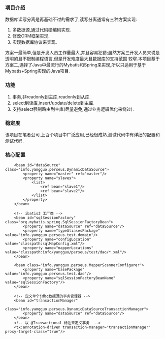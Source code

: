 ### 项目介绍
数据库读写分离是再基础不过的需求了,读写分离通常有三种方案实现:
1. 多数据源,通过代码硬编码实现.
2. 修改ORM框架实现.
3. 实现数据库协议来实现.

方案一最简单,但是开发人员工作量最大,并且容易犯错;虽然方案三开发人员来说是透明的且不限制编程语言,但是开发难度最大且数据库的支持范围
较窄.本项目基于方案二,选择了Java中最流行的Mybatis和Spring来实现,所以只适用于基于Mybatis+Spring实现的Java项目.


### 功能
1. 事务,非readonly到主库,readonly到从库.
2. select到读库,insert/update/delete到主库.
3. 支持select强制路由到主库(尽量避免,通过业务逻辑优化来绕过).


### 稳定度
该项目在笔者公司,上百个项目中广泛应用,已经很成熟,测试代码中有详细的配置和测试代码.


### 核心配置

```
    <bean id="dataSource" class="info.yangguo.perseus.DynamicDataSource">
        <property name="master" ref="master"/>
        <property name="slaves">
            <list>
                <ref bean="slave1"/>
                <ref bean="slave2"/>
            </list>
        </property>
    </bean>

    <!-- ibatis3 工厂类 -->
    <bean id="sqlSessionFactory" class="org.mybatis.spring.SqlSessionFactoryBean">
        <property name="dataSource" ref="dataSource"/>
        <property name="typeAliasesPackage" value="info.yangguo.perseus.test.domain"/>
        <property name="configLocation" value="classpath:sqlMapConfig.xml"/>
        <property name="mapperLocations" value="classpath:info/yangguo/perseus/test/dao/*.xml"/>
    </bean>

    <bean class="info.yangguo.perseus.MapperScannerConfigurer">
        <property name="basePackage" value="info.yangguo.perseus.test.dao"/>
        <property name="sqlSessionFactoryBeanName" value="sqlSessionFactory"/>
    </bean>

    <!-- 定义单个jdbc数据源的事务管理器 -->
    <bean id="transactionManager"
          class="info.yangguo.perseus.DynamicDataSourceTransactionManager">
        <property name="dataSource" ref="dataSource"/>
    </bean>
    <!-- 以 @Transactional 标注来定义事务  -->
    <tx:annotation-driven transaction-manager="transactionManager" proxy-target-class="true"/>
```

